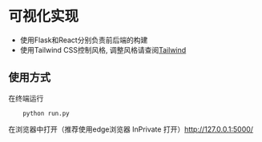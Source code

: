# 可视化实现
- 使用Flask和React分别负责前后端的构建
- 使用Tailwind CSS控制风格, 调整风格请查阅[Tailwind](https://www.tailwindcss.cn/docs)

## 使用方式
在终端运行
```
    python run.py
```

在浏览器中打开（推荐使用edge浏览器 InPrivate 打开）http://127.0.0.1:5000/